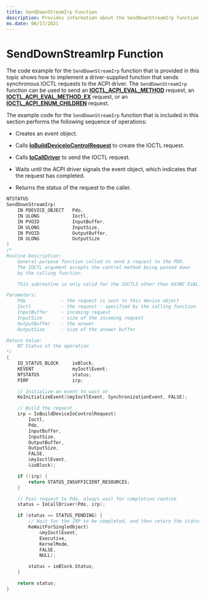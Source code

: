 ```yaml
---
title: SendDownStreamIrp Function
description: Provides information about the SendDownStreamIrp function
ms.date: 08/17/2021
---
```


# SendDownStreamIrp Function

The code example for the `SendDownStreamIrp` function that is provided in this topic shows how to implement a driver-supplied function that sends synchronous IOCTL requests to the ACPI driver. The `SendDownStreamIrp` function can be used to send an [**IOCTL_ACPI_EVAL_METHOD**](/windows-hardware/drivers/ddi/acpiioct/ni-acpiioct-ioctl_acpi_eval_method) request, an [**IOCTL_ACPI_EVAL_METHOD_EX**](/windows-hardware/drivers/ddi/acpiioct/ni-acpiioct-ioctl_acpi_eval_method_ex) request, or an [**IOCTL_ACPI_ENUM_CHILDREN**](/windows-hardware/drivers/ddi/acpiioct/ni-acpiioct-ioctl_acpi_enum_children) request.

The example code for the `SendDownStreamIrp` function that is included in this section performs the following sequence of operations:

- Creates an event object.

- Calls [**IoBuildDeviceIoControlRequest**](/windows-hardware/drivers/ddi/wdm/nf-wdm-iobuilddeviceiocontrolrequest) to create the IOCTL request.

- Calls [**IoCallDriver**](/windows-hardware/drivers/ddi/wdm/nf-wdm-iocalldriver) to send the IOCTL request.

- Waits until the ACPI driver signals the event object, which indicates that the request has completed.

- Returns the status of the request to the caller.

```cpp
NTSTATUS
SendDownStreamIrp(
    IN PDEVICE_OBJECT   Pdo,
    IN ULONG            Ioctl,
    IN PVOID            InputBuffer,
    IN ULONG            InputSize,
    IN PVOID            OutputBuffer,
    IN ULONG            OutputSize
)
/*
Routine Description:
    General-purpose function called to send a request to the PDO. 
    The IOCTL argument accepts the control method being passed down
    by the calling function

    This subroutine is only valid for the IOCTLS other than ASYNC EVAL. 

Parameters:
    Pdo             - the request is sent to this device object
    Ioctl           - the request - specified by the calling function
    InputBuffer     - incoming request
    InputSize       - size of the incoming request
    OutputBuffer    - the answer
    OutputSize      - size of the answer buffer

Return Value:
    NT Status of the operation
*/
{
    IO_STATUS_BLOCK     ioBlock;
    KEVENT              myIoctlEvent;
    NTSTATUS            status;
    PIRP                irp;

    // Initialize an event to wait on
    KeInitializeEvent(&myIoctlEvent, SynchronizationEvent, FALSE);

    // Build the request
    irp = IoBuildDeviceIoControlRequest(
        Ioctl, 
        Pdo,
        InputBuffer,
        InputSize,
        OutputBuffer,
        OutputSize,
        FALSE,
        &myIoctlEvent,
        &ioBlock);

    if (!irp) {
        return STATUS_INSUFFICIENT_RESOURCES;
    }

    // Pass request to Pdo, always wait for completion routine
    status = IoCallDriver(Pdo, irp);

    if (status == STATUS_PENDING) {
        // Wait for the IRP to be completed, and then return the status code
        KeWaitForSingleObject(
            &myIoctlEvent,
            Executive,
            KernelMode,
            FALSE,
            NULL);

        status = ioBlock.Status;
    }

    return status;
}
```
